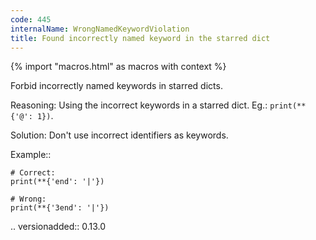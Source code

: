 ```yaml
---
code: 445
internalName: WrongNamedKeywordViolation
title: Found incorrectly named keyword in the starred dict
---
```


{% import "macros.html" as macros with context %}


Forbid incorrectly named keywords in starred dicts.

Reasoning:
    Using the incorrect keywords in a starred dict.
    Eg.: ``print(**{'@': 1})``.

Solution:
    Don't use incorrect identifiers as keywords.

Example::

    # Correct:
    print(**{'end': '|'})

    # Wrong:
    print(**{'3end': '|'})

.. versionadded:: 0.13.0